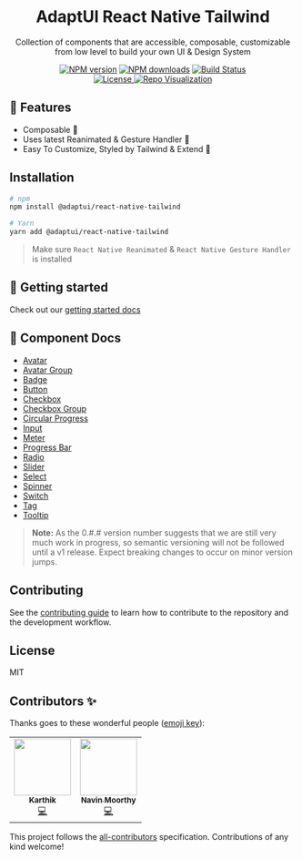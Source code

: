 <h1 align="center">AdaptUI React Native Tailwind</h1>

<p align="center">
Collection of components that are accessible, composable, customizable from low level to build your own UI & Design System 
</p>

<p align="center">
  <a href="https://npmjs.org/package/@adaptui/react-native-tailwind"><img alt="NPM version" src="https://img.shields.io/npm/v/@adaptui/react-native-tailwind.svg" /></a>
  <a href="https://npmjs.org/package/@adaptui/react-native-tailwind"><img alt="NPM downloads" src="https://img.shields.io/npm/dm/@adaptui/react-native-tailwind.svg"></a>
  <a href="https://github.com/adaptui/react-native-tailwind/actions"><img alt="Build Status" src="https://github.com/adaptui/react-native-tailwind/actions/workflows/build.yml/badge.svg" /></a><br/>
  <a href="https://github.com/adaptui/react-native-tailwind/blob/main/LICENSE"><img src="https://img.shields.io/badge/License-MIT-yellow.svg" alt="License">
  </a>
  <a target="_blank" href="https://octo-repo-visualization.vercel.app/?repo=adaptui%2Freact-native-tailwind"><img src="https://img.shields.io/badge/Repo-Visualization-orange" alt="Repo Visualization">
  </a>
</p>

## :rocket: Features

- Composable :toolbox:
- Uses latest Reanimated & Gesture Handler :robot:
- Easy To Customize, Styled by Tailwind & Extend :nail_care:

## Installation

```sh
# npm
npm install @adaptui/react-native-tailwind

# Yarn
yarn add @adaptui/react-native-tailwind
```

> Make sure `React Native Reanimated` & `React Native Gesture Handler` is
> installed

## :beginner: Getting started

Check out our [getting started docs](/docs/getting-started.md)

## 📑 Component Docs

- [Avatar](docs/avatar.md)
- [Avatar Group](docs/avatar-group.md)
- [Badge](docs/badge.md)
- [Button](docs/button.md)
- [Checkbox](docs/checkbox.md)
- [Checkbox Group](docs/checkbox-group.md)
- [Circular Progress](docs/circular-progress.md)
- [Input](docs/input.md)
- [Meter](docs/meter.md)
- [Progress Bar](docs/progress-bar.md)
- [Radio](docs/radio.md)
- [Slider](docs/slider.md)
- [Select](docs/select.md)
- [Spinner](docs/spinner.md)
- [Switch](docs/switch.md)
- [Tag](docs/tag.md)
- [Tooltip](docs/tooltip.md)

> **Note:** As the 0.#.# version number suggests that we are still very much
> work in progress, so semantic versioning will not be followed until a v1
> release. Expect breaking changes to occur on minor version jumps.

## Contributing

See the [contributing guide](CONTRIBUTING.md) to learn how to contribute to the
repository and the development workflow.

## License

MIT

## Contributors ✨

Thanks goes to these wonderful people
([emoji key](https://allcontributors.org/docs/en/emoji-key)):

<!-- ALL-CONTRIBUTORS-LIST:START - Do not remove or modify this section -->
<!-- prettier-ignore-start -->
<!-- markdownlint-disable -->
<table>
  <tr>
    <td align="center"><a href="https://peerlist.io/_iam_karthik"><img src="https://avatars.githubusercontent.com/u/35562287?v=4?s=100" width="100px;" alt=""/><br /><sub><b>Karthik</b></sub></a><br /><a href="https://github.com/adaptui/react-native-tailwind/commits?author=Karthik-B-06" title="Code">💻</a></td>
    <td align="center"><a href="https://navinmoorthy.me/"><img src="https://avatars.githubusercontent.com/u/39694575?v=4?s=100" width="100px;" alt=""/><br /><sub><b>Navin Moorthy</b></sub></a><br /><a href="https://github.com/adaptui/react-native-tailwind/commits?author=navin-moorthy" title="Code">💻</a></td>
  </tr>
</table>

<!-- markdownlint-restore -->
<!-- prettier-ignore-end -->

<!-- ALL-CONTRIBUTORS-LIST:END -->

This project follows the
[all-contributors](https://github.com/all-contributors/all-contributors)
specification. Contributions of any kind welcome!
